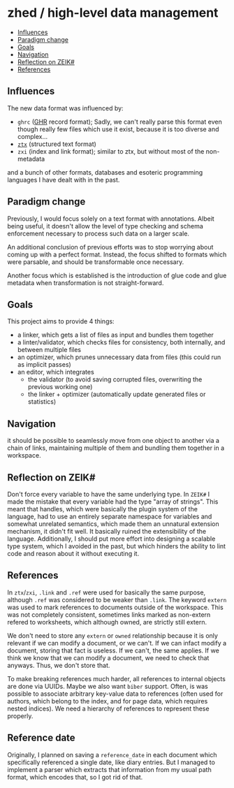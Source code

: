 # zhed / high-level data management

- [Influences](#influences)
- [Paradigm change](#paradigm-change)
- [Goals](#goals)
- [Navigation](#navigation)
- [Reflection on ZEIK#](#reflection-on-zeik)
- [References](#references)

## Influences

The new data format was influenced by:
- `ghrc` ([GHR](./GHR.md) record format);
  Sadly, we can't really parse this format even though really few files which use it
  exist, because it is too diverse and complex...
- [`ztx`](./ZTX.md) (structured text format)
- `zxi` (index and link format);
  similar to ztx, but without most of the non-metadata

and a bunch of other formats, databases and esoteric programming languages I
have dealt with in the past.

## Paradigm change

Previously, I would focus solely on a text format with annotations.
Albeit being useful, it doesn't allow the level of type checking
and schema enforcement necessary to process such data on a larger scale.

An additional conclusion of previous efforts was to stop worrying about coming up
with a perfect format. Instead, the focus shifted to formats which were parsable,
and should be transformable once necessary.

Another focus which is established is the introduction of glue code and glue metadata
when transformation is not straight-forward.

## Goals

This project aims to provide 4 things:
- a linker, which gets a list of files as input and bundles them together
- a linter/validator, which checks files for consistency, both internally, and between multiple files
- an optimizer, which prunes unnecessary data from files (this could run as implicit passes)
- an editor, which integrates
  - the validator (to avoid saving corrupted files, overwriting the previous working one)
  - the linker + optimizer (automatically update generated files or statistics)

## Navigation

it should be possible to seamlessly move from one object to another via a chain of links,
maintaining multiple of them and bundling them together in a workspace.

## Reflection on ZEIK#

Don't force every variable to have the same underlying type.
In `ZEIK#` I made the mistake that every variable had the type "array of strings".
This meant that handles, which were basically the plugin system of the language,
had to use an entirely separate namespace for variables and somewhat unrelated
semantics, which made them an unnatural extension mechanism, it didn't fit well.
It basically ruined the extensibility of the language.
Additionally, I should put more effort into designing a scalable type system, which
I avoided in the past, but which hinders the ability to lint code and reason about
it without executing it.

## References

In `ztx`/`zxi`, `.link` and `.ref` were used for basically the same purpose,
although `.ref` was considered to be weaker than `.link`.
The keyword `extern` was used to mark references to documents outside of the
workspace. This was not completely consistent, sometimes links marked as non-extern
refered to worksheets, which although owned, are strictly still extern.

We don't need to store any `extern` or `owned` relationship because
it is only relevant if we can modify a document, or we can't.
If we can infact modify a document, storing that fact is useless.
If we can't, the same applies.
If we think we know that we can modify a document, we need to check that anyways.
Thus, we don't store that.

To make breaking references much harder, all references to internal objects
are done via UUIDs.
Maybe we also want `biber` support.
Often, is was possible to associate arbitrary key-value data to references
(often used for authors, which belong to the index, and for page data,
which requires nested indices).
We need a hierarchy of references to represent these properly.

## Reference date

Originally, I planned on saving a `reference_date` in each document which
specifically referenced a single date, like diary entries. But I managed
to implement a parser which extracts that information from my usual path
format, which encodes that, so I got rid of that.
